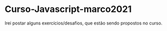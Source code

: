 # Curso-Javascript-marco2021
 Irei postar alguns exercícios/desafios, que estão sendo propostos no curso.
